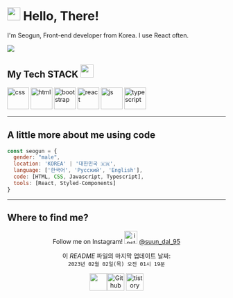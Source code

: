 

<h1><img src="https://user-images.githubusercontent.com/76584961/216099537-e1b5f736-96a4-4dee-94f3-5f040a105cfa.gif" style="height: 30px"/> Hello, There!</h1>

I'm Seogun, Front-end developer from Korea. I use React often.

<img src="https://user-images.githubusercontent.com/76584961/216110120-455ad241-f867-4dc1-88d4-cedbad996984.png"/>

<h2>My Tech STACK <img src="https://user-images.githubusercontent.com/76584961/216113723-6fd9cdc1-5b9b-44f2-9731-da2be8dc7348.gif" style="height: 30px"/></h2>


<p>
    <img style="width: 50px" src="https://user-images.githubusercontent.com/76584961/216093017-3e1770bb-a305-492b-b0f7-c12e7935fae4.png" alt="css">
   <img style="width: 50px" src="https://user-images.githubusercontent.com/76584961/216093342-7b2cdcf6-9150-4b30-aedd-d5f79b1f44c8.png" alt="html">
   <img style="width: 50px" src="https://user-images.githubusercontent.com/76584961/216094038-441f7d64-1d02-4301-917c-6999c9f9723e.png" alt="bootstrap">
   <img style="width: 50px" src="https://user-images.githubusercontent.com/76584961/216093349-da61389b-0b5c-42f4-b110-73300a4b868d.png" alt="react">
    <img style="width: 50px" src="https://user-images.githubusercontent.com/76584961/216093332-2373f3f9-7e67-4787-b1c1-a38a0af42856.png" alt="js">
   <img style="width: 50px" src="https://user-images.githubusercontent.com/76584961/216093353-d6b5485d-8e51-4f85-a090-552d8cb122ca.png" alt="typescript">
</p>


---

<h2>A little more about me using code</h2>

```javascript
const seogun = {
  gender: "male",
  location: 'KOREA' | '대한민국 🇰🇷',
  language: ['한국어', 'Русский', 'English'],
  code: [HTML, CSS, Javascript, Typescript],
  tools: [React, Styled-Components]
}
```

------

<h2>Where to find me?</h2>

<p align="center">Follow me on Instagram! <img alt="instagram" src="https://user-images.githubusercontent.com/76584961/216097483-1682634a-25ea-45ba-a112-9993858197d5.png" style="width: 30px"> <a href="https://www.instagram.com/suun_dal_95/" target="_blank" rel="noopener noreferrer">@suun_dal_95</a>
  </p>
<p align="center">이 <i>README</i> 파일의 마지막 업데이트 날짜: <br><code>2023년 02월 02일(목) 오전 01시 19분</code></p>
  <p align="center"><img src="https://user-images.githubusercontent.com/76584961/216103441-02b488d1-cf51-4c47-afae-ddc6fbec868e.gif" style="height: 40px"/><a href="https://github.com/Seogun95"rel="noopener noreferrer" style="cursor: pointer;"><img alt="Github" src="https://user-images.githubusercontent.com/76584961/216096069-63e58cc0-f2a8-4141-9bc4-9134ddf9c5e6.png" style="height: 40px"></a> 
<a href="https://seons-dev.tistory.com/" target="_blank" rel="noopener noreferrer" style="cursor: pointer;"><img alt="tistory" src="https://user-images.githubusercontent.com/76584961/216096073-165ee694-de92-4162-aee6-bed3c46167ff.png" style="height: 40px"></a> 
</p>
 

